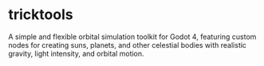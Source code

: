 # tricktools
A simple and flexible orbital simulation toolkit for Godot 4, featuring custom nodes for creating suns, planets, and other celestial bodies with realistic gravity, light intensity, and orbital motion.
